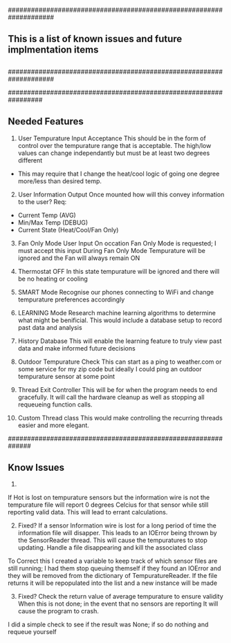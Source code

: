 ####################################################################
##
## This is a list of known issues and future implmentation items 
##
####################################################################

#################################################################
## Needed Features

1) User Tempurature Input Acceptance
This should be in the form of control over the tempurature range
that is acceptable. The high/low values can change independantly
but must be at least two degrees different
  - This may require that I change the heat/cool logic of going
    one degree more/less than desired temp.

2) User Information Output
Once mounted how will this convey information to the user?
Req:
  - Current Temp (AVG)
  - Min/Max Temp (DEBUG)
  - Current State (Heat/Cool/Fan Only)

3) Fan Only Mode User Input
On occation Fan Only Mode is requested; I must accept this input
During Fan Only Mode Tempurature will be ignored and the Fan will 
always remain ON

4) Thermostat OFF
In this state tempurature will be ignored and there will be no 
heating or cooling

5) SMART Mode
Recognise our phones connecting to WiFi and change tempurature 
preferences accordingly

6) LEARNING Mode
Research machine learning algorithms to determine what might be
benificial. This would include a database setup to record past
data and analysis

7) History Database
This will enable the learning feature to truly view past data 
and make informed future decisions

8) Outdoor Tempurature Check
This can start as a ping to weather.com or some service for my 
zip code but ideally I could ping an outdoor tempurature sensor
at some point

9) Thread Exit Controller
This will be for when the program needs to end gracefully. It will 
call the hardware cleanup as well as stopping all requeueing function
calls.

10) Custom Thread class
This would make controlling the recurring threads easier and more 
elegant.

##############################################################
## Know Issues

1)
If Hot is lost on tempurature sensors but the information wire
is not the tempurature file will report 0 degrees Celcius for
that sensor while still reporting valid data. This will lead to 
errant calculations.

2) Fixed?
If a sensor Information wire is lost for a long period of time
the information file will disapper. This leads to an IOError
being thrown by the SensorReader thread. This will cause the 
tempuratures to stop updating. Handle a file disappearing and
kill the associated class

To Correct this I created a variable to keep track of which 
sensor files are still running; I had them stop queuing themself
if they found an IOError and they will be removed from the dictionary
of TempuratureReader. If the file returns it will be repopulated into
the list and a new instance will be made

3) Fixed?
Check the return value of average tempurature to ensure validity
When this is not done; in the event that no sensors are reporting 
It will cause the program to crash.

I did a simple check to see if the result was None; if so do nothing
and requeue yourself



